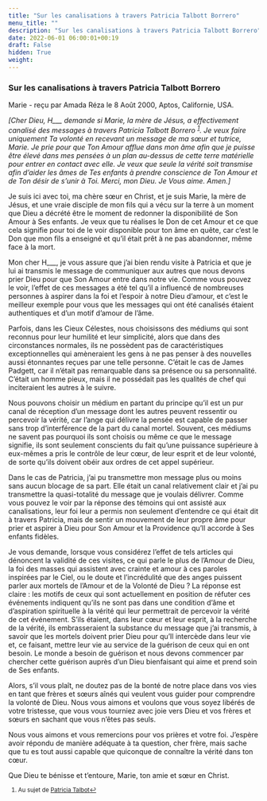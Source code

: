 ```yaml
---
title: "Sur les canalisations à travers Patricia Talbott Borrero"
menu_title: ""
description: "Sur les canalisations à travers Patricia Talbott Borrero"
date: 2022-06-01 06:00:01+00:19
draft: False
hidden: True
weight:
---
```

### Sur les canalisations à travers Patricia Talbott Borrero

Marie - reçu par Amada Réza le 8 Août 2000, Aptos, Californie, USA.

*[Cher Dieu, H___ demande si Marie, la mère de Jésus, a effectivement canalisé des messages à travers Patricia Talbott Borrero <sup id="a1">[1](#f1)</sup>. Je veux faire uniquement Ta volonté en recevant un message de ma sœur et tutrice, Marie. Je prie pour que Ton Amour afflue dans mon âme afin que je puisse être élevé dans mes pensées à un plan au-dessus de cette terre matérielle pour entrer en contact avec elle. Je veux que seule la vérité soit transmise afin d’aider les âmes de Tes enfants à prendre conscience de Ton Amour et de Ton désir de s’unir à Toi. Merci, mon Dieu. Je Vous aime. Amen.]*

Je suis ici avec toi, ma chère sœur en Christ, et je suis Marie, la mère de Jésus, et une vraie disciple de mon fils qui a vécu sur la terre à un moment que Dieu a décrété être le moment de redonner la disponibilité de Son Amour à Ses enfants. Je veux que tu réalises le Don de cet Amour et ce que cela signifie pour toi de le voir disponible pour ton âme en quête, car c’est le Don que mon fils a enseigné et qu’il était prêt à ne pas abandonner, même face à la mort.

Mon cher H___, je vous assure que j’ai bien rendu visite à Patricia et que je lui ai transmis le message de communiquer aux autres que nous devons prier Dieu pour que Son Amour entre dans notre vie. Comme vous pouvez le voir, l’effet de ces messages a été tel qu’il a influencé de nombreuses personnes à aspirer dans la foi et l’espoir à notre Dieu d’amour, et c’est le meilleur exemple pour vous que les messages qui ont été canalisés étaient authentiques et d’un motif d’amour de l’âme.

Parfois, dans les Cieux Célestes, nous choisissons des médiums qui sont reconnus pour leur humilité et leur simplicité, alors que dans des circonstances normales, ils ne possèdent pas de caractéristiques exceptionnelles qui amèneraient les gens à ne pas penser à des nouvelles aussi étonnantes reçues par une telle personne. C’était le cas de James Padgett, car il n’était pas remarquable dans sa présence ou sa personnalité. C’était un homme pieux, mais il ne possédait pas les qualités de chef qui inciteraient les autres à le suivre.

Nous pouvons choisir un médium en partant du principe qu’il est un pur canal de réception d’un message dont les autres peuvent ressentir ou percevoir la vérité, car l’ange qui délivre la pensée est capable de passer sans trop d’interférence de la part du canal mortel. Souvent, ces médiums ne savent pas pourquoi ils sont choisis ou même ce que le message signifie, ils sont seulement conscients du fait qu’une puissance supérieure à eux-mêmes a pris le contrôle de leur cœur, de leur esprit et de leur volonté, de sorte qu’ils doivent obéir aux ordres de cet appel supérieur.

Dans le cas de Patricia, j’ai pu transmettre mon message plus ou moins sans aucun blocage de sa part. Elle était un canal relativement clair et j’ai pu transmettre la quasi-totalité du message que je voulais délivrer. Comme vous pouvez le voir par la réponse des témoins qui ont assisté aux canalisations, leur foi leur a permis non seulement d’entendre ce qui était dit à travers Patricia, mais de sentir un mouvement de leur propre âme pour prier et aspirer à Dieu pour Son Amour et la Providence qu’Il accorde à Ses enfants fidèles.

Je vous demande, lorsque vous considérez l’effet de tels articles qui dénoncent la validité de ces visites, ce qui parle le plus de l’Amour de Dieu, la foi des masses qui assistent avec crainte et amour à ces paroles inspirées par le Ciel, ou le doute et l’incrédulité que des anges puissent parler aux mortels de l’Amour et de la Volonté de Dieu ? La réponse est claire : les motifs de ceux qui sont actuellement en position de réfuter ces événements indiquent qu’ils ne sont pas dans une condition d’âme et d’aspiration spirituelle à la vérité qui leur permettrait de percevoir la vérité de cet événement. S’ils étaient, dans leur cœur et leur esprit, à la recherche de la vérité, ils embrasseraient la substance du message que j’ai transmis, à savoir que les mortels doivent prier Dieu pour qu’Il intercède dans leur vie et, ce faisant, mettre leur vie au service de la guérison de ceux qui en ont besoin. Le monde a besoin de guérison et nous devons commencer par chercher cette guérison auprès d’un Dieu bienfaisant qui aime et prend soin de Ses enfants.

Alors, s’il vous plaît, ne doutez pas de la bonté de notre place dans vos vies en tant que frères et sœurs aînés qui veulent vous guider pour comprendre la volonté de Dieu. Nous vous aimons et voulons que vous soyez libérés de votre tristesse, que vous vous tourniez avec joie vers Dieu et vos frères et sœurs en sachant que vous n’êtes pas seuls.

Nous vous aimons et vous remercions pour vos prières et votre foi. J’espère avoir répondu de manière adéquate à ta question, cher frère, mais sache que tu es tout aussi capable que quiconque de connaître la vérité dans ton cœur.

Que Dieu te bénisse et t’entoure, Marie, ton amie et sœur en Christ.
<small>

1. <large id="f1"> Au sujet de [Patricia Talbot](https://www-piercedhearts-org.translate.goog/hearts_jesus_mary/apparitions/guardian_faith.html?_x_tr_sl=en&_x_tr_tl=fr&_x_tr_hl=fr&_x_tr_pto=sc)[↩](#a1)
